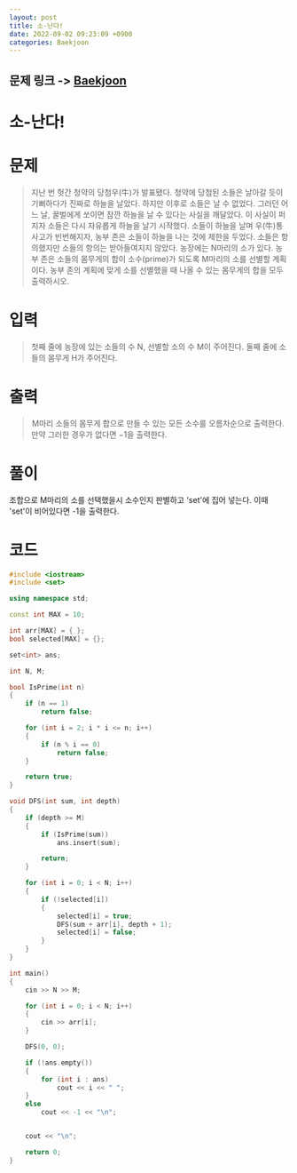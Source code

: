 ```yaml
---
layout: post
title: 소-난다!
date: 2022-09-02 09:23:09 +0900
categories: Baekjoon
---
```


## 문제 링크 -> [Baekjoon](https://www.acmicpc.net/problem/19699)
# 소-난다!

# 문제
> 지난 번 헛간 청약의 당첨우(牛)가 발표됐다. 청약에 당첨된 소들은 날아갈 듯이 기뻐하다가 진짜로 하늘을 날았다. 하지만 이후로 소들은 날 수 없었다. 그러던 어느 날, 꿀벌에게 쏘이면 잠깐 하늘을 날 수 있다는 사실을 깨달았다. 이 사실이 퍼지자 소들은 다시 자유롭게 하늘을 날기 시작했다.
소들이 하늘을 날며 우(牛)통사고가 빈번해지자, 농부 존은 소들이 하늘을 나는 것에 제한을 두었다. 소들은 항의했지만 소들의 항의는 받아들여지지 않았다.
농장에는 N마리의 소가 있다. 농부 존은 소들의 몸무게의 합이 소수(prime)가 되도록 M마리의 소를 선별할 계획이다. 농부 존의 계획에 맞게 소를 선별했을 때 나올 수 있는 몸무게의 합을 모두 출력하시오.

# 입력
> 첫째 줄에 농장에 있는 소들의 수 N, 선별할 소의 수 M이 주어진다.
둘째 줄에 소들의 몸무게 H가 주어진다.

# 출력
>  M마리 소들의 몸무게 합으로 만들 수 있는 모든 소수를 오름차순으로 출력한다. 만약 그러한 경우가 없다면 $-1$을 출력한다.

# 풀이
조합으로 M마리의 소를 선택했을시 소수인지 판별하고 'set'에 집어 넣는다. 이때 'set'이 비어있다면 -1을 출력한다.

# 코드
```c++
#include <iostream>
#include <set>

using namespace std;

const int MAX = 10;

int arr[MAX] = { };
bool selected[MAX] = {};

set<int> ans;

int N, M;

bool IsPrime(int n)
{
	if (n == 1)
		return false;

	for (int i = 2; i * i <= n; i++)
	{
		if (n % i == 0)
			return false;
	}

	return true;
}

void DFS(int sum, int depth)
{
	if (depth >= M)
	{
		if (IsPrime(sum))
			ans.insert(sum);

		return;
	}

	for (int i = 0; i < N; i++)
	{
		if (!selected[i])
		{
			selected[i] = true;
			DFS(sum + arr[i], depth + 1);
			selected[i] = false;
		}
	}
}

int main()
{
	cin >> N >> M;

	for (int i = 0; i < N; i++)
	{
		cin >> arr[i];
	}

	DFS(0, 0);

	if (!ans.empty())
	{
		for (int i : ans)
			cout << i << " ";
	}
	else
		cout << -1 << "\n";


	cout << "\n";

	return 0;
}
```
